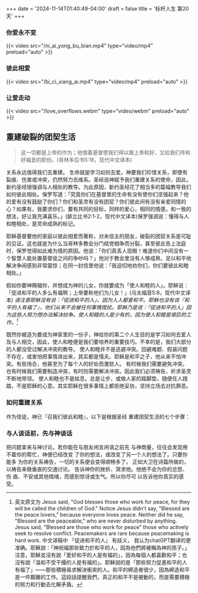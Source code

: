 +++
date = '2024-11-14T01:40:49-04:00'
draft = false
title = '标杆人生 第20天'
+++
### 你爱永不变
{{< video src="/ni_ai_yong_bu_bian.mp4" type="video/mp4" preload="auto" >}}
### 彼此相爱
{{< video src="/bi_ci_xiang_ai.mp4" type="video/mp4" preload="auto" >}}
### 让爱走动
{{< video src="/love_overflows.webm" type="video/webm" preload="auto" >}}

## 重建破裂的团契生活

> 这一切都是上帝的作为；他借着基督使我们得以跟上帝和好，又给我们传和好福音的职份。(哥林多后书5:18，现代中文译本)

关系永远值得我们去重建。
生命就是学习如何去爱。神要我们珍惜关系，即使有裂痕、伤害或冲突，仍然努力去维系。圣经说神赋予我们重建关系的使命，因此，新约圣经很强调与人相处的教导。为此原因，新约圣经花了相当多的篇幅教导我们如何彼此相处。保罗写道：「究竟你们在基督里的生命有没有使你们坚强起来？他的爱有没有鼓励了你们？你们和圣灵有没有团契？你们彼此间有没有亲爱同情的心？如果有，我要求你们，要有共同的目标，同样的爱心，相同的情感，和一致的想法，好让我充满喜乐。」(腓立比书2:1-2，现代中文译本)保罗强调说：懂得与人和睦相处，是灵命成熟的标记。

耶稣基督要他的家庭以彼此相爱而著称，对未信主的朋友，破裂的团契关系是可耻的见证。这也就是为什么当哥林多教会分门结党相争而分裂，甚至彼此告上法庭时，保罗觉得如此难为情的原因。他说：「你们真丢人现眼！难道你们中间没有一个智慧人能处置基督徒之间的争吵吗？」他对于教会里没有人够成熟，足以和平地解决争闹感到非常震惊；在同一封信里他说：「我迫切地劝你们，你们要彼此和睦相处。」

假如你要神赐福你，并想成为神的儿女，你就要成为「使人和睦的人」。耶稣说：「促进和平的人多么有福啊；上帝要称他们为儿女！」(马太福音5:8，现代中文译本) <cite> 请注意耶稣没有说：「促进和平的人」，因为人人都爱和平。耶稣也没有说『和平的人有福了』，他们从来不会被任何事情搅扰。耶稣乃是说：「促进和平的人」因为这些人努力想办法解决纷争。使人和睦的人是少有的，因为使人和睦是艰巨的工作。[^1]</cite>
[^1]: 英文原文为 Jesus said, "God blesses those who work for peace, for they will be
called the children of God." Notice Jesus didn't say, "Blessed are the peace lovers," because
everyone loves peace. Neither did he say, "Blessed are the peaceable," who are never disturbed
by anything. Jesus said, "Blessed are those who work for peace" those who actively seek to
resolve conflict. Peacemakers are rare because peacemaking is hard work. 中文译稿中 「促进和平的人」 有歧义， 我认为chatGPT翻译的更准确。耶穌說：「神祝福那些致力於和平的人，因為他們將被稱為神的孩子。」注意，耶穌並沒有說「愛好和平的人是有福的」，因為每個人都喜歡和平；也沒有說「溫和不受干擾的人是有福的」。耶穌說的是「那些努力促進和平的人有福了」——那些積極尋求解決衝突的人。和平的締造者很少，因為締造和平是一件艱難的工作。這段話提醒我們，真正的和平不是被動的，而是需要積極的努力和行動去化解矛盾。

既然你被造为要成为神家里的一份子，神给你的第二个人生目的是学习如何去爱人及与人相交，因此，使人和睦便是我们要培养的重要技巧。不幸的是，我们大部分的人都没受过解决冲突的教导。
使人和睦并不是逃避冲突。回避难题、假装问题不存在，或害怕把事情讲出来，其实都是懦夫。耶稣是和平之子，他从来不怕冲突。有些场合，他甚至为了每个人的好处而激怒人。
有时候我们需要避免冲突，也有时候我们需要制造冲突，有时则需要解决冲突。因此我们必须祷告，祈求圣灵不断地带领。
使人和睦也不是姑息。总是让步，或做人家的踏脚垫，随便任人践踏，不是耶稣的心意。其实耶稣在很多事情上都拒绝妥协，坚持立场去对抗罪恶。

### 如何重建关系
作为信徒，神已『召我们彼此和睦』，以下是根据圣经
重建团契生活的七个步骤：

### **与人谈话前，先与神谈话**
把问题拿来与神讨论。若你能在与朋友闲言闲语之前先
与神商量，往往会发现用不着你的帮忙，神便已经改变
了你的想法，或改变了另一个人的想法了。只要你能多
为你的关系祷告，一切的关系便会变得顺畅多了。
正如大卫在诗篇所做的，以祷告来做垂直的交通讨论。
告诉神你的挫折、哭求他。他绝不会为你的忿怒、伤
痕、不安或其他情绪，而感到惊讶或生气。所以你尽可
以告诉他你真实的感受。